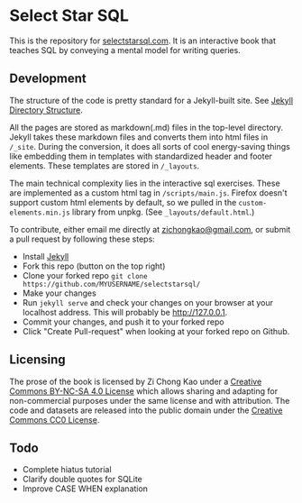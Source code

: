 # Select Star SQL
This is the repository for [selectstarsql.com](https://selectstarsql.com). It is an interactive book that teaches SQL by conveying a mental model for writing queries.

## Development
The structure of the code is pretty standard for a Jekyll-built site. See [Jekyll Directory Structure](https://jekyllrb.com/docs/structure/).

All the pages are stored as markdown(.md) files in the top-level directory. Jekyll takes these markdown files and converts them into html files in `/_site`. During the conversion, it does all sorts of cool energy-saving things like embedding them in templates with standardized header and footer elements. These templates are stored in `/_layouts`.

The main technical complexity lies in the interactive sql exercises. These are implemented as a custom html tag in `/scripts/main.js`. Firefox doesn't support custom html elements by default, so we pulled in the `custom-elements.min.js` library from unpkg. (See `_layouts/default.html`.)

To contribute, either email me directly at zichongkao@gmail.com, or submit a pull request by following these steps:
- Install [Jekyll](http://jekyllrb.com)
- Fork this repo (button on the top right)
- Clone your forked repo `git clone https://github.com/MYUSERNAME/selectstarsql/`
- Make your changes
- Run `jekyll serve` and check your changes on your browser at your localhost address. This will probably be http://127.0.0.1.
- Commit your changes, and push it to your forked repo
- Click "Create Pull-request" when looking at your forked repo on Github.

## Licensing
The prose of the book is licensed by Zi Chong Kao under a <a href="https://creativecommons.org/licenses/by-nc-sa/4.0/">Creative Commons BY-NC-SA 4.0 License</a> which allows sharing and adapting for non-commercial purposes under the same license and with attribution. The code and datasets are released into the public domain under the <a href="https://creativecommons.org/publicdomain/zero/1.0/">Creative Commons CC0 License</a>.

## Todo
- Complete hiatus tutorial
- Clarify double quotes for SQLite
- Improve CASE WHEN explanation
